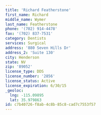 ```yaml
---
title: 'Richard Featherstone'
first_name: Richard
middle_name: Wymer
last_name: Featherstone
phone: '(702) 914-4478'
fax: '(702) 837-7531'
category: Dentists
services: Surgical
address: '880 Seven Hills Dr'
address_2: 'Suite 130'
city: Henderson
state: NV
zip: '89052'
license_type: DDS
license_number: '2856'
license_status: Active
license_expiration: 6/30/15
_geoloc:
  lng: -115.09895
  lat: 35.979863
id: c7b40726-f8ab-4c8b-85c8-cad7c7553f57
---
```

